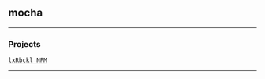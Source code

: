 ## mocha

---

### Projects
[`lxRbckl NPM`](https://github.com/lxRbckl/lxRbckl/blob/NPM/README.md)

---